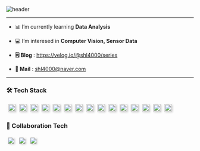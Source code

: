 ![header](https://capsule-render.vercel.app/api?type=Venom&height=200&text=Welcome!%20👋&fontSize=70&animation=fadeIn&color=0:8871e5,100:b678c4&stroke=b678c4)


-------------
- 📊 I’m currently learning **Data Analysis**
- 💻 I’m interesed in **Computer Vision, Sensor Data**

- **🗒️ Blog** : https://velog.io/@shl4000/series
- **💌 Mail** : shl4000@naver.com
--------------


### 🛠️ Tech Stack
<div style="display: flex; flex-wrap: wrap; align-items: center;">
  <img src="https://img.shields.io/badge/Python-3776AB?style=for-the-badge&logo=Python&logoColor=white" style="margin: 5px; box-shadow: 2px 2px 5px rgba(0, 0, 0, 0.2); height: 20px;">
  <img src="https://img.shields.io/badge/PyTorch-EE4C2C?style=for-the-badge&logo=PyTorch&logoColor=white" style="margin: 5px; box-shadow: 2px 2px 5px rgba(0, 0, 0, 0.2); height: 20px;">
  <img src="https://img.shields.io/badge/TensorFlow-FF6F00?style=for-the-badge&logo=TensorFlow&logoColor=white" style="margin: 5px; box-shadow: 2px 2px 5px rgba(0, 0, 0, 0.2); height: 20px;">
  <img src="https://img.shields.io/badge/MATLAB-0076A8?style=for-the-badge&logo=MATLAB&logoColor=white" style="margin: 5px; box-shadow: 2px 2px 5px rgba(0, 0, 0, 0.2); height: 20px;">
  <img src="https://img.shields.io/badge/Tableau-E97627?style=for-the-badge&logo=Tableau&logoColor=white" style="margin: 5px; box-shadow: 2px 2px 5px rgba(0, 0, 0, 0.2); height: 20px;">
  <img src="https://img.shields.io/badge/MySQL-4479A1?style=for-the-badge&logo=MySQL&logoColor=white" style="margin: 5px; box-shadow: 2px 2px 5px rgba(0, 0, 0, 0.2); height: 20px;">
  <img src="https://img.shields.io/badge/R-276DC3?style=for-the-badge&logo=R&logoColor=white" style="margin: 5px; box-shadow: 2px 2px 5px rgba(0, 0, 0, 0.2); height: 20px;">
  <img src="https://img.shields.io/badge/Pandas-150458?style=for-the-badge&logo=Pandas&logoColor=white" style="margin: 5px; box-shadow: 2px 2px 5px rgba(0, 0, 0, 0.2); height: 20px;">
  <img src="https://img.shields.io/badge/NumPy-013243?style=for-the-badge&logo=NumPy&logoColor=white" style="margin: 5px; box-shadow: 2px 2px 5px rgba(0, 0, 0, 0.2); height: 20px;">
  <img src="https://img.shields.io/badge/Jupyter-F37626?style=for-the-badge&logo=Jupyter&logoColor=white" style="margin: 5px; box-shadow: 2px 2px 5px rgba(0, 0, 0, 0.2); height: 20px;">
  <img src="https://img.shields.io/badge/VS%20Code-007ACC?style=for-the-badge&logo=Visual%20Studio%20Code&logoColor=white" style="margin: 5px; box-shadow: 2px 2px 5px rgba(0, 0, 0, 0.2); height: 20px;">
  <img src="https://img.shields.io/badge/Figma-F24E1E?style=for-the-badge&logo=Figma&logoColor=white" style="margin: 5px; box-shadow: 2px 2px 5px rgba(0, 0, 0, 0.2); height: 20px;">
  <img src="https://img.shields.io/badge/Markdown-000000?style=for-the-badge&logo=Markdown&logoColor=white" style="margin: 5px; box-shadow: 2px 2px 5px rgba(0, 0, 0, 0.2); height: 20px;">
  <img src="https://img.shields.io/badge/Scikit--learn-F7931E?style=for-the-badge&logo=scikit-learn&logoColor=white" style="margin: 5px; box-shadow: 2px 2px 5px rgba(0, 0, 0, 0.2); height: 20px;">
  <img src="https://img.shields.io/badge/Keras-D00000?style=for-the-badge&logo=Keras&logoColor=white" style="margin: 5px; box-shadow: 2px 2px 5px rgba(0, 0, 0, 0.2); height: 20px;">
</div>


### 👥 Collaboration Tech
<img src="https://img.shields.io/badge/Notion-000000?style=for-the-badge&logo=Notion&logoColor=white" style="margin: 5px; box-shadow: 2px 2px 5px rgba(0, 0, 0, 0.2);">&nbsp;<img src="https://img.shields.io/badge/Slack-4A154B?style=for-the-badge&logo=Slack&logoColor=white" style="margin: 5px; box-shadow: 2px 2px 5px rgba(0, 0, 0, 0.2);">&nbsp;<img src="https://img.shields.io/badge/Canva-00C4CC?style=for-the-badge&logo=Canva&logoColor=white" style="margin: 5px; box-shadow: 2px 2px 5px rgba(0, 0, 0, 0.2);">
